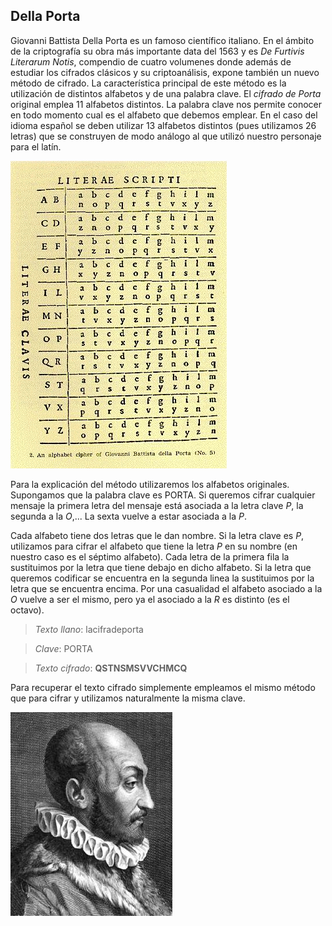 
## Della Porta

Giovanni Battista Della Porta  es un famoso científico italiano.  En el ámbito de la criptografía su obra más importante data del 1563 y es *De Furtivis Literarum Notis*, compendio de cuatro volumenes donde además de estudiar los cifrados clásicos y su criptoanálisis, expone también un nuevo método de cifrado.  La característica principal de este método es la utilización de distintos alfabetos y de una palabra clave.  El *cifrado de Porta*  original emplea 11 alfabetos distintos. La  palabra clave  nos permite conocer en todo momento cual es el alfabeto que debemos emplear. En el caso del idioma español se deben utilizar 13 alfabetos distintos (pues utilizamos 26 letras) que se construyen  de modo análogo al que utilizó nuestro personaje para el latín.

![](imagenes/alfabetodellaporta.jpg)
	
Para la explicación del método utilizaremos los alfabetos originales. Supongamos que la palabra clave es PORTA.  Si queremos cifrar cualquier mensaje la primera letra del mensaje está asociada a la letra clave *P*, la segunda a la *O*,... La sexta vuelve a estar asociada a la *P*.

Cada alfabeto tiene dos letras que le dan nombre.  Si la letra clave es *P*, utilizamos para cifrar el alfabeto que tiene la letra *P* en su nombre (en nuestro caso es el séptimo alfabeto).  Cada letra de la primera fila la sustituimos por la letra que tiene debajo en dicho alfabeto.  Si la letra que queremos codificar se encuentra en la segunda linea la sustituimos por la letra que se encuentra encima. Por una casualidad el alfabeto asociado a la *O* vuelve a ser el mismo, pero ya el asociado a la *R* es distinto (es el octavo).


> *Texto llano*: lacifradeporta

> *Clave*: PORTA

> *Texto cifrado*: **QSTNSMSVVCHMCQ**


Para recuperar el texto cifrado simplemente empleamos el mismo método que para cifrar y utilizamos naturalmente la misma clave.


![](imagenes/dellaporta.jpg)
	
